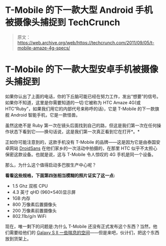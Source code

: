 # T-Mobile 的下一款大型 Android 手机被摄像头捕捉到 TechCrunch

> 原文：<https://web.archive.org/web/https://techcrunch.com/2011/09/05/t-mobile-amaze-4g-specs/>

# T-Mobile 的下一款大型安卓手机被摄像头捕捉到

如果你认出了上面的电话，你的下丘脑可能已经在努力工作，发出“想要”的信号。如果你不知道，这里是你需要知道的一切:它被称为 HTC Amaze 4G(或 HTC“Ruby”，如果我们用它的内部代号来称呼的话)，它是 T-Mobile 的下一款旗舰 Android 智能手机，它是一款怪兽。

虽然这绝不是 Ruby 第一次在镜头后面找到自己的路，但这是我们第一次在任何操作状态下看到它——换句话说，这是我们第一次真正看到它在打开*。*

正如你可能注意到的，这款手机没有 T-Mobile 的品牌——这是因为它是由泰国安卓网站 [DroidSans](https://web.archive.org/web/20230204234608/http://www.droidsans.com/htc-ruby-spotting-truemove-h-coming-to-thailand) 在他们家乡的一次活动中拍摄的，在那里 HTC 似乎不太担心保密这款设备。也就是说，这与 T-Mobile 令人惊叹的 4G 手机是同一个设备。

那么，为什么这个值得启动多巴胺生产中心呢？

**看看这些规格，下面第四张相当模糊的照片证实了这一点:**

*   1.5 Ghz 双核 CPU
*   4.3 英寸 qHD (960×540)显示屏
*   1GB 内存
*   800 万像素后置摄像头
*   200 万像素前置摄像头
*   802.11b/g/n WiFi

现在，唯一剩下的问题是:为什么 T-Mobile 还没有正式发布这个东西？当然，他们需要给他们的 [Galaxy S II 一些喘息的空间](https://web.archive.org/web/20230204234608/https://techcrunch.com/2011/08/30/samsung-announces-the-galaxy-s-ii-for-t-mobile-sprint-and-att/)——但是来吧，伙计们，把这个东西放到货架上。
